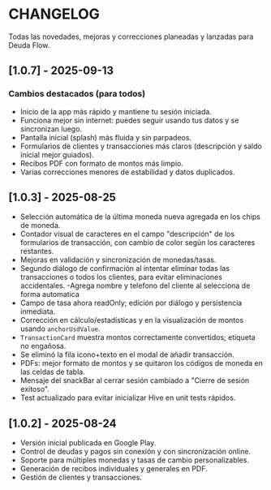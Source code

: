 # CHANGELOG

Todas las novedades, mejoras y correcciones planeadas y lanzadas para Deuda Flow.

## [1.0.7] - 2025-09-13

### Cambios destacados (para todos)
- Inicio de la app más rápido y mantiene tu sesión iniciada.
- Funciona mejor sin internet: puedes seguir usando tus datos y se sincronizan luego.
- Pantalla inicial (splash) más fluida y sin parpadeos.
- Formularios de clientes y transacciones más claros (descripción y saldo inicial mejor guiados).
- Recibos PDF con formato de montos más limpio.
- Varias correcciones menores de estabilidad y datos duplicados.



## [1.0.3] - 2025-08-25
- Selección automática de la última moneda nueva agregada en los chips de moneda.
- Contador visual de caracteres en el campo "descripción" de los formularios de transacción, con cambio de color según los caracteres restantes.
- Mejoras en validación y sincronización de monedas/tasas.
- Segundo diálogo de confirmación al intentar eliminar todas las transacciones o todos los clientes, para evitar eliminaciones accidentales.
-Agrega nombre y telefono del cliente al selecciona de forma automatica
- Campo de tasa ahora readOnly; edición por diálogo y persistencia inmediata.
- Corrección en cálculo/estadísticas y en la visualización de montos usando `anchorUsdValue`.
- `TransactionCard` muestra montos correctamente convertidos; etiqueta no engañosa.
- Se eliminó la fila icono+texto en el modal de añadir transacción.
- PDFs: mejor formato de montos y se quitaron los códigos de moneda en las celdas de tabla.
- Mensaje del snackBar al cerrar sesión cambiado a "Cierre de sesión exitoso".
- Test actualizado para evitar inicializar Hive en unit tests rápidos.


## [1.0.2] - 2025-08-24
- Versión inicial publicada en Google Play.
- Control de deudas y pagos sin conexión y con sincronización online.
- Soporte para múltiples monedas y tasas de cambio personalizables.
- Generación de recibos individuales y generales en PDF.
- Gestión de clientes y transacciones.


